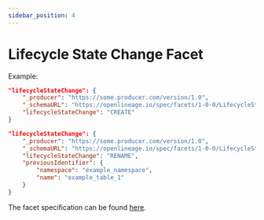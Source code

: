 ```yaml
---
sidebar_position: 4
---
```


# Lifecycle State Change Facet

Example:

```json
"lifecycleStateChange": {
    "_producer": "https://some.producer.com/version/1.0",
    "_schemaURL": "https://openlineage.io/spec/facets/1-0-0/LifecycleStateChangeDatasetFacet.json",
	"lifecycleStateChange": "CREATE"
}
```

```json
"lifecycleStateChange": {
    "_producer": "https://some.producer.com/version/1.0",
    "_schemaURL": "https://openlineage.io/spec/facets/1-0-0/LifecycleStateChangeDatasetFacet.json",
	"lifecycleStateChange": "RENAME",
    "previousIdentifier": {
        "namespace": "example_namespace",
        "name": "example_table_1"
    }
}
```
The facet specification can be found [here](https://openlineage.io/spec/facets/1-0-0/LifecycleStateChangeDatasetFacet.json).